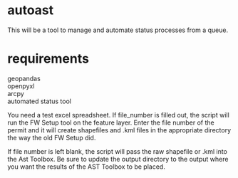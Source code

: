 # autoast
This will be a tool to manage and automate status processes from a queue. 

# requirements
geopandas  
openpyxl  
arcpy  
automated status tool

You need a test excel spreadsheet. 
If file_number is filled out, the script will run the FW Setup tool on the feature layer. Enter the file number of the permit and it
will create shapefiles and .kml files in the appropriate directory the way the old FW Setup did. 

If file number is left blank, the script will pass the raw shapefile or .kml into the Ast Toolbox.
Be sure to update the output directory to the output where you want the results of the AST Toolbox to be placed. 





